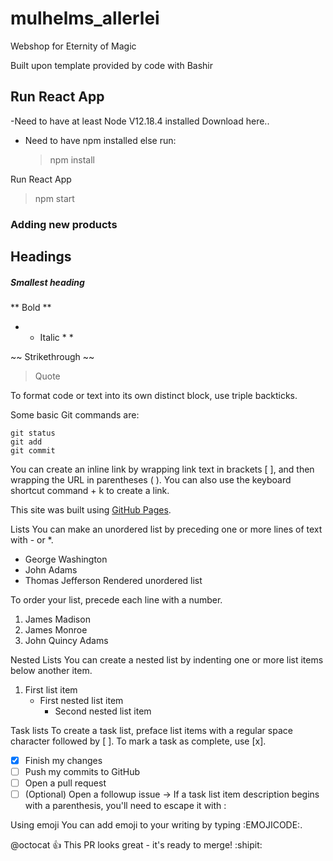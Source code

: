 # mulhelms_allerlei

Webshop for Eternity of Magic

Built upon template provided by code with Bashir

## Run React App

-Need to have at least Node V12.18.4 installed Download here..

- Need to have npm installed else run:
  > npm install

Run React App

> npm start

### Adding new products

## Headings

##### Smallest heading

** Bold **

- - Italic \* \*

~~ Strikethrough ~~

> Quote

To format code or text into its own distinct block, use triple backticks.

Some basic Git commands are:

```
git status
git add
git commit
```

You can create an inline link by wrapping link text in brackets [ ], and then wrapping the URL in parentheses ( ). You can also use the keyboard shortcut command + k to create a link.

This site was built using [GitHub Pages](https://pages.github.com/).

Lists
You can make an unordered list by preceding one or more lines of text with - or \*.

- George Washington
- John Adams
- Thomas Jefferson
  Rendered unordered list

To order your list, precede each line with a number.

1. James Madison
2. James Monroe
3. John Quincy Adams

Nested Lists
You can create a nested list by indenting one or more list items below another item.

1. First list item
   - First nested list item
     - Second nested list item

Task lists
To create a task list, preface list items with a regular space character followed by [ ]. To mark a task as complete, use [x].

- [x] Finish my changes
- [ ] Push my commits to GitHub
- [ ] Open a pull request
- [ ] \(Optional) Open a followup issue -> If a task list item description begins with a parenthesis, you'll need to escape it with \:

Using emoji
You can add emoji to your writing by typing :EMOJICODE:.

@octocat :+1: This PR looks great - it's ready to merge! :shipit:
